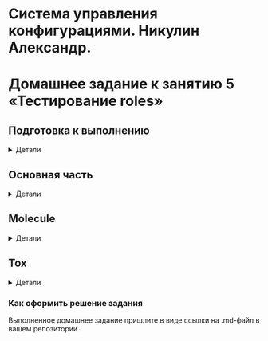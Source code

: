 # Система управления конфигурациями. Никулин Александр. 
# Домашнее задание к занятию 5 «Тестирование roles»

## Подготовка к выполнению
<details>
  <summary>Детали</summary>

  1. Установите molecule и его драйвера: `pip3 install "molecule molecule_docker molecule_podman"`.
  2. Выполните `docker pull aragast/netology:latest` —  это образ с podman, tox и несколькими пайтонами (3.7 и 3.9) внутри.

</details>

## Основная часть
<details>
  <summary>Детали</summary>

  Ваша цель — настроить тестирование ваших ролей. 
  Задача — сделать сценарии тестирования для vector. 
  Ожидаемый результат — все сценарии успешно проходят тестирование ролей.

</details>

## Molecule
<details>
  <summary>Детали</summary>

  Выполняется всё в репе: https://github.com/ADNikulin/ansible-vector-role/

  1. Запустите  `molecule test -s ubuntu_xenial` (или с любым другим сценарием, не имеет значения) внутри корневой директории clickhouse-role, посмотрите на вывод команды. Данная команда может отработать с ошибками или не отработать вовсе, это нормально. Наша цель - посмотреть как другие в реальном мире используют молекулу И из чего может состоять сценарий тестирования.

     ```
     user@ansible3:/home/user/ansible-clickhouse/$ molecule test -s ubuntu_xenial
     WARNING  Driver docker does not provide a schema.
     CRITICAL Failed to validate /home/user/ansible-clickhouse/molecule/ubuntu_xenial/molecule.yml

     ["Additional properties are not allowed ('playbooks' was unexpected)"]
     user@ansible3:/home/user/ansible-clickhouse/$
     ```
  2. Перейдите в каталог с ролью vector-role и создайте сценарий тестирования по умолчанию при помощи `molecule init scenario --driver-name docker`.

      ```
      user@ansible3:~/Ansible_8.4/playbook/roles/roles_vector$ molecule init scenario --driver-name docker
      INFO     Initializing new scenario default...
      INFO     Initialized scenario in /home/user/Ansible_8.4/playbook/roles/roles_vector/molecule/default successfully.message String ) ENGINE = MergeTree() ORDER BY tuple()'"
      ```
  3. Добавьте несколько разных дистрибутивов (oraclelinux:8, ubuntu:latest) для инстансов и протестируйте роль, исправьте найденные ошибки, если они есть.
  4. Добавьте несколько assert в verify.yml-файл для  проверки работоспособности vector-role (проверка, что конфиг валидный, проверка успешности запуска и др.). 
     - ```
       - name: Verify
         hosts: all
         gather_facts: false
         tasks:
         - name: Example assertion
           assert:
             that: true
         - name: Check NGINX configs
           shell: vector validate --no-environment --config-yaml /etc/vector/vector.yml
         - name: Check NGINX status
           shell: ps aux | grep [v]ector
       ```
  5. Запустите тестирование роли повторно и проверьте, что оно прошло успешно.
      ```
        user@ansible3:~/Ansible_8.4/playbook/roles/roles_vector$ molecule test -s centos7
        INFO     centos7 scenario test matrix: dependency, lint, cleanup, destroy, syntax, create, prepare, converge, idempotence, side_effect, verify, cleanup, destroy
        INFO     Performing prerun...
        INFO     Guessed /home/user/Ansible_8.4/playbook/roles/roles_vector as project root directory
        INFO     Using /home/user/.cache/ansible-lint/d5239f/roles/user.roles_vector symlink to current repository in order to enable Ansible to find the role using its expected full name.
        INFO     Added ANSIBLE_ROLES_PATH=~/.ansible/roles:/usr/share/ansible/roles:/etc/ansible/roles:/home/user/.cache/ansible-lint/d5239f/roles
        INFO     Running centos7 > dependency
        WARNING  Skipping, missing the requirements file.
        WARNING  Skipping, missing the requirements file.
        INFO     Running centos7 > lint
        INFO     Lint is disabled.
        INFO     Running centos7 > cleanup
        WARNING  Skipping, cleanup playbook not configured.
        INFO     Running centos7 > destroy
        INFO     Sanity checks: 'docker'

        PLAY [Destroy] *****************************************************************

        TASK [Destroy molecule instance(s)] ********************************************
        changed: [localhost] => (item=instance)

        TASK [Wait for instance(s) deletion to complete] *******************************
        ok: [localhost] => (item=instance)

        TASK [Delete docker networks(s)] ***********************************************

        PLAY RECAP *********************************************************************
        localhost                  : ok=2    changed=1    unreachable=0    failed=0    skipped=1    rescued=0    ignored=0

        INFO     Running centos7 > syntax

        playbook: /home/user/Ansible_8.4/playbook/roles/roles_vector/molecule/centos7/converge.yml
        INFO     Running centos7 > create

        PLAY [Create] ******************************************************************

        TASK [Log into a Docker registry] **********************************************
        skipping: [localhost] => (item=None) 
        skipping: [localhost]

        TASK [Check presence of custom Dockerfiles] ************************************
        ok: [localhost] => (item={'image': 'centos7', 'name': 'instance', 'pre_build_image': True})

        TASK [Create Dockerfiles from image names] *************************************
        skipping: [localhost] => (item={'image': 'centos7', 'name': 'instance', 'pre_build_image': True})

        TASK [Discover local Docker images] ********************************************
        ok: [localhost] => (item={'changed': False, 'skipped': True, 'skip_reason': 'Conditional result was False', 'item': {'image': 'centos7', 'name': 'instance', 'pre_build_image': True}, 'ansible_loop_var': 'item', 'i': 0, 'ansible_index_var': 'i'})

        TASK [Build an Ansible compatible image (new)] *********************************
        skipping: [localhost] => (item=molecule_local/centos7) 

        TASK [Create docker network(s)] ************************************************

        TASK [Determine the CMD directives] ********************************************
        ok: [localhost] => (item={'image': 'centos7', 'name': 'instance', 'pre_build_image': True})

        TASK [Create molecule instance(s)] *********************************************
        changed: [localhost] => (item=instance)

        TASK [Wait for instance(s) creation to complete] *******************************
        FAILED - RETRYING: [localhost]: Wait for instance(s) creation to complete (300 retries left).
        changed: [localhost] => (item={'failed': 0, 'started': 1, 'finished': 0, 'ansible_job_id': '498803258345.165895', 'results_file': '/home/user/.ansible_async/498803258345.165895', 'changed': True, 'item': {'image': 'centos7', 'name': 'instance', 'pre_build_image': True}, 'ansible_loop_var': 'item'})

        PLAY RECAP *********************************************************************
        localhost                  : ok=5    changed=2    unreachable=0    failed=0    skipped=4    rescued=0    ignored=0

        INFO     Running centos7 > prepare
        WARNING  Skipping, prepare playbook not configured.
        INFO     Running centos7 > converge

        PLAY [Converge] ****************************************************************

        TASK [Gathering Facts] *********************************************************
        ok: [instance]

        TASK [Include roles_vector] ****************************************************

        TASK [roles_vector : Install vector] *******************************************
        skipping: [instance]

        TASK [roles_vector : Install vector] *******************************************
        included: /home/user/Ansible_8.4/playbook/roles/roles_vector/tasks/install_vector_docker.yml for instance

        TASK [roles_vector : VECTOR | Install rpm] *************************************
        changed: [instance]

        TASK [roles_vector : VECTOR | Template config] *********************************
        changed: [instance]

        TASK [roles_vector : Put docker package on hold] *******************************
        ok: [instance]

        PLAY RECAP *********************************************************************
        instance                   : ok=5    changed=2    unreachable=0    failed=0    skipped=1    rescued=0    ignored=0

        INFO     Running centos7 > idempotence

        PLAY [Converge] ****************************************************************

        TASK [Gathering Facts] *********************************************************
        ok: [instance]

        TASK [Include roles_vector] ****************************************************

        TASK [roles_vector : Install vector] *******************************************
        skipping: [instance]

        TASK [roles_vector : Install vector] *******************************************
        included: /home/user/Ansible_8.4/playbook/roles/roles_vector/tasks/install_vector_docker.yml for instance

        TASK [roles_vector : VECTOR | Install rpm] *************************************
        ok: [instance]

        TASK [roles_vector : VECTOR | Template config] *********************************
        ok: [instance]

        TASK [roles_vector : Put docker package on hold] *******************************
        ok: [instance]

        PLAY RECAP *********************************************************************
        instance                   : ok=5    changed=0    unreachable=0    failed=0    skipped=1    rescued=0    ignored=0

        INFO     Idempotence completed successfully.
        INFO     Running centos7 > side_effect
        WARNING  Skipping, side effect playbook not configured.
        INFO     Running centos7 > verify
        INFO     Running Ansible Verifier

        PLAY [Verify] ******************************************************************

        TASK [Example assertion] *******************************************************
        ok: [instance] => {
            "changed": false,
            "msg": "All assertions passed"
        }

        TASK [Check NGINX configs] *****************************************************
        changed: [instance]

        TASK [Check NGINX status] ******************************************************
        changed: [instance]

        PLAY RECAP *********************************************************************
        instance                   : ok=3    changed=2    unreachable=0    failed=0    skipped=0    rescued=0    ignored=0

        INFO     Verifier completed successfully.
        INFO     Running centos7 > cleanup
        WARNING  Skipping, cleanup playbook not configured.
        INFO     Running centos7 > destroy

        PLAY [Destroy] *****************************************************************

        TASK [Destroy molecule instance(s)] ********************************************
        changed: [localhost] => (item=instance)

        TASK [Wait for instance(s) deletion to complete] *******************************
        FAILED - RETRYING: [localhost]: Wait for instance(s) deletion to complete (300 retries left).
        changed: [localhost] => (item=instance)

        TASK [Delete docker networks(s)] ***********************************************

        PLAY RECAP *********************************************************************
        localhost                  : ok=2    changed=2    unreachable=0    failed=0    skipped=1    rescued=0    ignored=0
       ```
  5. Добавьте новый тег на коммит с рабочим сценарием в соответствии с семантическим версионированием.
     - https://github.com/ADNikulin/ansible-vector-role/tree/1.0.7

</details>

## Tox
<details>
  <summary>Детали</summary>

  1. Добавьте в директорию с vector-role файлы из [директории](./example).
  2. Запустите `docker run --privileged=True -v <path_to_repo>:/opt/vector-role -w /opt/vector-role -it aragast/netology:latest /bin/bash`, где path_to_repo — путь до корня репозитория с vector-role на вашей файловой системе.
  3. Внутри контейнера выполните команду `tox`, посмотрите на вывод.
      ```
      user@ansible3:~/Ansible_8.4/playbook/roles/roles_vector$ sudo tox -r
      py38-ansible210 recreate: /home/user/Ansible_8.4/playbook/roles/roles_vector/.tox/py38-ansible210
      py38-ansible210 installdeps: -rtox-requirements.txt, ansible<2.12
      py38-ansible210 installed: ansible==2.10.7,ansible-base==2.10.17,ansible-compat==2.0.4,ansible-lint==5.1.3,arrow==1.2.2,bcrypt==3.2.2,binaryornot==0.4.4,bracex==2.2.1,Cerberus==1.3.2,certifi==2021.10.8,cffi==1.15.0,chardet==4.0.0,charset-normalizer==2.0.12,click==8.1.3,click-help-colors==0.9.1,commonmark==0.9.1,cookiecutter==1.7.3,cryptography==37.0.2,distro==1.7.0,docker==5.0.3,enrich==1.2.7,idna==3.3,Jinja2==3.1.2,jinja2-time==0.2.0,jmespath==1.0.0,lxml==4.8.0,MarkupSafe==2.1.1,molecule==3.4.0,molecule-docker==1.1.0,packaging==21.3,paramiko==2.11.0,pathspec==0.9.0,pluggy==0.13.1,poyo==0.5.0,pycparser==2.21,Pygments==2.12.0,PyNaCl==1.5.0,pyparsing==3.0.9,python-dateutil==2.8.2,python-slugify==6.1.2,PyYAML==6.0,requests==2.27.1,rich==12.4.1,ruamel.yaml==0.17.21,ruamel.yaml.clib==0.2.6,selinux==0.2.1,six==1.16.0,subprocess-tee==0.3.5,tenacity==8.0.1,text-unidecode==1.3,typing-extensions==4.2.0,urllib3==1.26.9,wcmatch==8.3,websocket-client==1.3.2,yamllint==1.26.3
      py38-ansible210 run-test-pre: PYTHONHASHSEED='2652192206'
      py38-ansible210 run-test: commands[0] | molecule test -s centos7 --destroy always
      INFO     centos7 scenario test matrix: dependency, lint, cleanup, destroy, syntax, create, prepare, converge, idempotence, side_effect, verify, cleanup, destroy
      INFO     Performing prerun...
      WARNING  Failed to guess project directory using git: 
      INFO     Guessed /home/user/Ansible_8.4/playbook/roles/roles_vector as project root directory
      INFO     Using /root/.cache/ansible-lint/d5239f/roles/user.roles_vector symlink to current repository in order to enable Ansible to find the role using its expected full name.
      INFO     Added ANSIBLE_ROLES_PATH=~/.ansible/roles:/usr/share/ansible/roles:/etc/ansible/roles:/root/.cache/ansible-lint/d5239f/roles
      INFO     Running centos7 > dependency
      WARNING  Skipping, missing the requirements file.
      WARNING  Skipping, missing the requirements file.
      INFO     Running centos7 > lint
      INFO     Lint is disabled.
      INFO     Running centos7 > cleanup
      WARNING  Skipping, cleanup playbook not configured.
      INFO     Running centos7 > destroy
      INFO     Sanity checks: 'docker'

      PLAY [Destroy] *****************************************************************

      TASK [Destroy molecule instance(s)] ********************************************
      changed: [localhost] => (item=instance)

      TASK [Wait for instance(s) deletion to complete] *******************************
      FAILED - RETRYING: Wait for instance(s) deletion to complete (300 retries left).
      ok: [localhost] => (item=instance)

      TASK [Delete docker networks(s)] ***********************************************

      PLAY RECAP *********************************************************************
      localhost                  : ok=2    changed=1    unreachable=0    failed=0    skipped=1    rescued=0    ignored=0

      INFO     Running centos7 > syntax

      playbook: /home/user/Ansible_8.4/playbook/roles/roles_vector/molecule/centos7/converge.yml
      INFO     Running centos7 > create

      PLAY [Create] ******************************************************************

      TASK [Log into a Docker registry] **********************************************
      skipping: [localhost] => (item=None) 
      skipping: [localhost]

      TASK [Check presence of custom Dockerfiles] ************************************
      ok: [localhost] => (item={'image': 'centos7', 'name': 'instance', 'pre_build_image': True})

      TASK [Create Dockerfiles from image names] *************************************
      skipping: [localhost] => (item={'image': 'centos7', 'name': 'instance', 'pre_build_image': True})

      TASK [Discover local Docker images] ********************************************
      ok: [localhost] => (item={'changed': False, 'skipped': True, 'skip_reason': 'Conditional result was False', 'item': {'image': 'centos7', 'name': 'instance', 'pre_build_image': True}, 'ansible_loop_var': 'item', 'i': 0, 'ansible_index_var': 'i'})

      TASK [Build an Ansible compatible image (new)] *********************************
      skipping: [localhost] => (item=molecule_local/centos7) 

      TASK [Create docker network(s)] ************************************************

      TASK [Determine the CMD directives] ********************************************
      ok: [localhost] => (item={'image': 'centos7', 'name': 'instance', 'pre_build_image': True})

      TASK [Create molecule instance(s)] *********************************************
      changed: [localhost] => (item=instance)

      TASK [Wait for instance(s) creation to complete] *******************************
      FAILED - RETRYING: Wait for instance(s) creation to complete (300 retries left).
      FAILED - RETRYING: Wait for instance(s) creation to complete (299 retries left).
      changed: [localhost] => (item={'started': 1, 'finished': 0, 'ansible_job_id': '144349367427.38509', 'results_file': '/root/.ansible_async/144349367427.38509', 'changed': True, 'failed': False, 'item': {'image': 'centos7', 'name': 'instance', 'pre_build_image': True}, 'ansible_loop_var': 'item'})

      PLAY RECAP *********************************************************************
      localhost                  : ok=5    changed=2    unreachable=0    failed=0    skipped=4    rescued=0    ignored=0

      INFO     Running centos7 > prepare
      WARNING  Skipping, prepare playbook not configured.
      INFO     Running centos7 > converge

      PLAY [Converge] ****************************************************************

      TASK [Gathering Facts] *********************************************************
      ok: [instance]

      TASK [Include roles_vector] ****************************************************

      TASK [roles_vector : Install vector] *******************************************
      included: /home/user/Ansible_8.4/playbook/roles/roles_vector/tasks/install_vector_docker.yml for instance

      TASK [roles_vector : VECTOR | Install rpm] *************************************
      changed: [instance]

      TASK [roles_vector : VECTOR | Template config] *********************************
      [WARNING]: The value "0" (type int) was converted to "'0'" (type string). If
      this does not look like what you expect, quote the entire value to ensure it
      does not change.
      changed: [instance]

      TASK [roles_vector : Put docker package on hold] *******************************
      ok: [instance]

      PLAY RECAP *********************************************************************
      instance                   : ok=5    changed=2    unreachable=0    failed=0    skipped=0    rescued=0    ignored=0

      INFO     Running centos7 > idempotence

      PLAY [Converge] ****************************************************************

      TASK [Gathering Facts] *********************************************************
      ok: [instance]

      TASK [Include roles_vector] ****************************************************

      TASK [roles_vector : Install vector] *******************************************
      included: /home/user/Ansible_8.4/playbook/roles/roles_vector/tasks/install_vector_docker.yml for instance

      TASK [roles_vector : VECTOR | Install rpm] *************************************
      ok: [instance]

      TASK [roles_vector : VECTOR | Template config] *********************************
      [WARNING]: The value "0" (type int) was converted to "'0'" (type string). If
      this does not look like what you expect, quote the entire value to ensure it
      does not change.
      ok: [instance]

      TASK [roles_vector : Put docker package on hold] *******************************
      ok: [instance]

      PLAY RECAP *********************************************************************
      instance                   : ok=5    changed=0    unreachable=0    failed=0    skipped=0    rescued=0    ignored=0

      INFO     Idempotence completed successfully.
      INFO     Running centos7 > side_effect
      WARNING  Skipping, side effect playbook not configured.
      INFO     Running centos7 > verify
      INFO     Running Ansible Verifier

      PLAY [Verify] ******************************************************************

      TASK [Example assertion] *******************************************************
      ok: [instance] => {
          "changed": false,
          "msg": "All assertions passed"
      }

      TASK [Check NGINX configs] *****************************************************
      changed: [instance]

      TASK [Check NGINX status] ******************************************************
      changed: [instance]

      PLAY RECAP *********************************************************************
      instance                   : ok=3    changed=2    unreachable=0    failed=0    skipped=0    rescued=0    ignored=0

      INFO     Verifier completed successfully.
      INFO     Running centos7 > cleanup
      WARNING  Skipping, cleanup playbook not configured.
      INFO     Running centos7 > destroy

      PLAY [Destroy] *****************************************************************

      TASK [Destroy molecule instance(s)] ********************************************
      changed: [localhost] => (item=instance)

      TASK [Wait for instance(s) deletion to complete] *******************************
      FAILED - RETRYING: Wait for instance(s) deletion to complete (300 retries left).
      changed: [localhost] => (item=instance)

      TASK [Delete docker networks(s)] ***********************************************

      PLAY RECAP *********************************************************************
      localhost                  : ok=2    changed=2    unreachable=0    failed=0    skipped=1    rescued=0    ignored=0

      INFO     Pruning extra files from scenario ephemeral directory
      py38-ansible30 recreate: /home/user/Ansible_8.4/playbook/roles/roles_vector/.tox/py38-ansible30
      py38-ansible30 installdeps: -rtox-requirements.txt, ansible<3.1
      py38-ansible30 installed: ansible==3.0.0,ansible-base==2.10.17,ansible-compat==2.0.4,ansible-lint==5.1.3,arrow==1.2.2,bcrypt==3.2.2,binaryornot==0.4.4,bracex==2.2.1,Cerberus==1.3.2,certifi==2021.10.8,cffi==1.15.0,chardet==4.0.0,charset-normalizer==2.0.12,click==8.1.3,click-help-colors==0.9.1,commonmark==0.9.1,cookiecutter==1.7.3,cryptography==37.0.2,distro==1.7.0,docker==5.0.3,enrich==1.2.7,idna==3.3,Jinja2==3.1.2,jinja2-time==0.2.0,jmespath==1.0.0,lxml==4.8.0,MarkupSafe==2.1.1,molecule==3.4.0,molecule-docker==1.1.0,packaging==21.3,paramiko==2.11.0,pathspec==0.9.0,pluggy==0.13.1,poyo==0.5.0,pycparser==2.21,Pygments==2.12.0,PyNaCl==1.5.0,pyparsing==3.0.9,python-dateutil==2.8.2,python-slugify==6.1.2,PyYAML==6.0,requests==2.27.1,rich==12.4.1,ruamel.yaml==0.17.21,ruamel.yaml.clib==0.2.6,selinux==0.2.1,six==1.16.0,subprocess-tee==0.3.5,tenacity==8.0.1,text-unidecode==1.3,typing-extensions==4.2.0,urllib3==1.26.9,wcmatch==8.3,websocket-client==1.3.2,yamllint==1.26.3
      py38-ansible30 run-test-pre: PYTHONHASHSEED='2652192206'
      py38-ansible30 run-test: commands[0] | molecule test -s centos7 --destroy always
      INFO     centos7 scenario test matrix: dependency, lint, cleanup, destroy, syntax, create, prepare, converge, idempotence, side_effect, verify, cleanup, destroy
      INFO     Performing prerun...
      WARNING  Failed to guess project directory using git: 
      INFO     Guessed /home/user/Ansible_8.4/playbook/roles/roles_vector as project root directory
      INFO     Using /root/.cache/ansible-lint/d5239f/roles/user.roles_vector symlink to current repository in order to enable Ansible to find the role using its expected full name.
      INFO     Added ANSIBLE_ROLES_PATH=~/.ansible/roles:/usr/share/ansible/roles:/etc/ansible/roles:/root/.cache/ansible-lint/d5239f/roles
      INFO     Running centos7 > dependency
      WARNING  Skipping, missing the requirements file.
      WARNING  Skipping, missing the requirements file.
      INFO     Running centos7 > lint
      INFO     Lint is disabled.
      INFO     Running centos7 > cleanup
      WARNING  Skipping, cleanup playbook not configured.
      INFO     Running centos7 > destroy
      INFO     Sanity checks: 'docker'

      PLAY [Destroy] *****************************************************************

      TASK [Destroy molecule instance(s)] ********************************************
      changed: [localhost] => (item=instance)

      TASK [Wait for instance(s) deletion to complete] *******************************
      ok: [localhost] => (item=instance)

      TASK [Delete docker networks(s)] ***********************************************

      PLAY RECAP *********************************************************************
      localhost                  : ok=2    changed=1    unreachable=0    failed=0    skipped=1    rescued=0    ignored=0

      INFO     Running centos7 > syntax

      playbook: /home/user/Ansible_8.4/playbook/roles/roles_vector/molecule/centos7/converge.yml
      INFO     Running centos7 > create

      PLAY [Create] ******************************************************************

      TASK [Log into a Docker registry] **********************************************
      skipping: [localhost] => (item=None) 
      skipping: [localhost]

      TASK [Check presence of custom Dockerfiles] ************************************
      ok: [localhost] => (item={'image': 'centos7', 'name': 'instance', 'pre_build_image': True})

      TASK [Create Dockerfiles from image names] *************************************
      skipping: [localhost] => (item={'image': 'centos7', 'name': 'instance', 'pre_build_image': True}) 

      TASK [Discover local Docker images] ********************************************
      ok: [localhost] => (item={'changed': False, 'skipped': True, 'skip_reason': 'Conditional result was False', 'item': {'image': 'centos7', 'name': 'instance', 'pre_build_image': True}, 'ansible_loop_var': 'item', 'i': 0, 'ansible_index_var': 'i'})

      TASK [Build an Ansible compatible image (new)] *********************************
      skipping: [localhost] => (item=molecule_local/centos7) 

      TASK [Create docker network(s)] ************************************************

      TASK [Determine the CMD directives] ********************************************
      ok: [localhost] => (item={'image': 'centos7', 'name': 'instance', 'pre_build_image': True})

      TASK [Create molecule instance(s)] *********************************************
      changed: [localhost] => (item=instance)

      TASK [Wait for instance(s) creation to complete] *******************************
      FAILED - RETRYING: Wait for instance(s) creation to complete (300 retries left).
      FAILED - RETRYING: Wait for instance(s) creation to complete (299 retries left).
      changed: [localhost] => (item={'started': 1, 'finished': 0, 'ansible_job_id': '635887692201.40985', 'results_file': '/root/.ansible_async/635887692201.40985', 'changed': True, 'failed': False, 'item': {'image': 'centos7', 'name': 'instance', 'pre_build_image': True}, 'ansible_loop_var': 'item'})

      PLAY RECAP *********************************************************************
      localhost                  : ok=5    changed=2    unreachable=0    failed=0    skipped=4    rescued=0    ignored=0

      INFO     Running centos7 > prepare
      WARNING  Skipping, prepare playbook not configured.
      INFO     Running centos7 > converge

      PLAY [Converge] ****************************************************************

      TASK [Gathering Facts] *********************************************************
      ok: [instance]

      TASK [Include roles_vector] ****************************************************

      TASK [roles_vector : Install vector] *******************************************
      included: /home/user/Ansible_8.4/playbook/roles/roles_vector/tasks/install_vector_docker.yml for instance

      TASK [roles_vector : VECTOR | Install rpm] *************************************
      changed: [instance]

      TASK [roles_vector : VECTOR | Template config] *********************************
      [WARNING]: The value "0" (type int) was converted to "'0'" (type string). If
      this does not look like what you expect, quote the entire value to ensure it
      does not change.
      changed: [instance]

      TASK [roles_vector : Put docker package on hold] *******************************
      ok: [instance]

      PLAY RECAP *********************************************************************
      instance                   : ok=5    changed=2    unreachable=0    failed=0    skipped=0    rescued=0    ignored=0

      INFO     Running centos7 > idempotence

      PLAY [Converge] ****************************************************************

      TASK [Gathering Facts] *********************************************************
      ok: [instance]

      TASK [Include roles_vector] ****************************************************

      TASK [roles_vector : Install vector] *******************************************
      included: /home/user/Ansible_8.4/playbook/roles/roles_vector/tasks/install_vector_docker.yml for instance

      TASK [roles_vector : VECTOR | Install rpm] *************************************
      ok: [instance]

      TASK [roles_vector : VECTOR | Template config] *********************************
      [WARNING]: The value "0" (type int) was converted to "'0'" (type string). If
      this does not look like what you expect, quote the entire value to ensure it
      does not change.
      ok: [instance]

      TASK [roles_vector : Put docker package on hold] *******************************
      ok: [instance]

      PLAY RECAP *********************************************************************
      instance                   : ok=5    changed=0    unreachable=0    failed=0    skipped=0    rescued=0    ignored=0

      INFO     Idempotence completed successfully.
      INFO     Running centos7 > side_effect
      WARNING  Skipping, side effect playbook not configured.
      INFO     Running centos7 > verify
      INFO     Running Ansible Verifier

      PLAY [Verify] ******************************************************************

      TASK [Example assertion] *******************************************************
      ok: [instance] => {
          "changed": false,
          "msg": "All assertions passed"
      }

      TASK [Check NGINX configs] *****************************************************
      changed: [instance]

      TASK [Check NGINX status] ******************************************************
      changed: [instance]

      PLAY RECAP *********************************************************************
      instance                   : ok=3    changed=2    unreachable=0    failed=0    skipped=0    rescued=0    ignored=0

      INFO     Verifier completed successfully.
      INFO     Running centos7 > cleanup
      WARNING  Skipping, cleanup playbook not configured.
      INFO     Running centos7 > destroy

      PLAY [Destroy] *****************************************************************

      TASK [Destroy molecule instance(s)] ********************************************
      changed: [localhost] => (item=instance)

      TASK [Wait for instance(s) deletion to complete] *******************************
      FAILED - RETRYING: Wait for instance(s) deletion to complete (300 retries left).
      changed: [localhost] => (item=instance)

      TASK [Delete docker networks(s)] ***********************************************

      PLAY RECAP *********************************************************************
      localhost                  : ok=2    changed=2    unreachable=0    failed=0    skipped=1    rescued=0    ignored=0

      INFO     Pruning extra files from scenario ephemeral directory
      _________________________________________________________________________________________________ summary _________________________________________________________________________________________________
        py38-ansible210: commands succeeded
        py38-ansible30: commands succeeded
        congratulations :)

      ```
  5. Создайте облегчённый сценарий для `molecule` с драйвером `molecule_podman`. Проверьте его на исполнимость.
      ```
      user@ansible3:~/Ansible_8.4/playbook/roles/roles_vector$ molecule matrix test
      INFO     Test matrix
      ---                                                                             
      centos7:                                                                        
        - dependency                                                                  
        - lint                                                                        
        - cleanup                                                                     
        - destroy                                                                     
        - syntax                                                                      
        - create                                                                      
        - prepare                                                                     
        - converge                                                                    
        - idempotence                                                                 
        - side_effect                                                                 
        - verify                                                                      
        - cleanup                                                                     
        - destroy                                                                     
      centos7_Lite:                                                                   
        - create                                                                      
        - prepare                                                                     
        - converge                                                                    
        - idempotence                                                                 
        - side_effect                                                                 
        - verify                                                                      
        - cleanup                                                                     
        - destroy 
      ```
  6. Пропишите правильную команду в `tox.ini`, чтобы запускался облегчённый сценарий.
      ```
      [tox]
      minversion = 1.8
      basepython = python3.6
      envlist = py{38}-ansible{210,30}
      skipsdist = true

      [testenv]
      passenv = *
      deps =
        -r tox-requirements.txt
        ansible210: ansible<2.12
        ansible30: ansible<3.1
      commands =
        {posargs:molecule test -s centos7_lite --destroy always}
      ```
  8. Запустите команду `tox`. Убедитесь, что всё отработало успешно.
      ```
      commands =
        {posargs:molecule test -s centos7_lite --destroy always}
      ```
      ```
      user@ansible3:~/Ansible_8.4/playbook/roles/roles_vector$ sudo tox -r
      [sudo] пароль для user: 
      py38-ansible210 recreate: /home/user/Ansible_8.4/playbook/roles/roles_vector/.tox/py38-ansible210
      py38-ansible210 installdeps: -rtox-requirements.txt, ansible<2.12
      py38-ansible210 installed: ansible==2.10.7,ansible-base==2.10.17,ansible-compat==2.0.4,ansible-lint==5.1.3,arrow==1.2.2,bcrypt==3.2.2,binaryornot==0.4.4,bracex==2.2.1,Cerberus==1.3.2,certifi==2021.10.8,cffi==1.15.0,chardet==4.0.0,charset-normalizer==2.0.12,click==8.1.3,click-help-colors==0.9.1,commonmark==0.9.1,cookiecutter==1.7.3,cryptography==37.0.2,distro==1.7.0,docker==5.0.3,enrich==1.2.7,idna==3.3,Jinja2==3.1.2,jinja2-time==0.2.0,jmespath==1.0.0,lxml==4.8.0,MarkupSafe==2.1.1,molecule==3.4.0,molecule-docker==1.1.0,packaging==21.3,paramiko==2.11.0,pathspec==0.9.0,pluggy==0.13.1,poyo==0.5.0,pycparser==2.21,Pygments==2.12.0,PyNaCl==1.5.0,pyparsing==3.0.9,python-dateutil==2.8.2,python-slugify==6.1.2,PyYAML==6.0,requests==2.27.1,rich==12.4.1,ruamel.yaml==0.17.21,ruamel.yaml.clib==0.2.6,selinux==0.2.1,six==1.16.0,subprocess-tee==0.3.5,tenacity==8.0.1,text-unidecode==1.3,typing-extensions==4.2.0,urllib3==1.26.9,wcmatch==8.3,websocket-client==1.3.2,yamllint==1.26.3
      py38-ansible210 run-test-pre: PYTHONHASHSEED='4276288680'
      py38-ansible210 run-test: commands[0] | molecule test -s centos7_lite --destroy always
      INFO     centos7_lite scenario test matrix: create, prepare, converge, idempotence, side_effect, verify, cleanup, destroy
      INFO     Performing prerun...
      WARNING  Failed to guess project directory using git: 
      INFO     Guessed /home/user/Ansible_8.4/playbook/roles/roles_vector as project root directory
      INFO     Using /root/.cache/ansible-lint/d5239f/roles/user.roles_vector symlink to current repository in order to enable Ansible to find the role using its expected full name.
      INFO     Added ANSIBLE_ROLES_PATH=~/.ansible/roles:/usr/share/ansible/roles:/etc/ansible/roles:/root/.cache/ansible-lint/d5239f/roles
      INFO     Running centos7_lite > create
      INFO     Sanity checks: 'docker'

      PLAY [Create] ******************************************************************

      TASK [Log into a Docker registry] **********************************************
      skipping: [localhost] => (item=None) 
      skipping: [localhost]

      TASK [Check presence of custom Dockerfiles] ************************************
      ok: [localhost] => (item={'image': 'centos7', 'name': 'instance', 'pre_build_image': True})

      TASK [Create Dockerfiles from image names] *************************************
      skipping: [localhost] => (item={'image': 'centos7', 'name': 'instance', 'pre_build_image': True})

      TASK [Discover local Docker images] ********************************************
      ok: [localhost] => (item={'changed': False, 'skipped': True, 'skip_reason': 'Conditional result was False', 'item': {'image': 'centos7', 'name': 'instance', 'pre_build_image': True}, 'ansible_loop_var': 'item', 'i': 0, 'ansible_index_var': 'i'})

      TASK [Build an Ansible compatible image (new)] *********************************
      skipping: [localhost] => (item=molecule_local/centos7) 

      TASK [Create docker network(s)] ************************************************

      TASK [Determine the CMD directives] ********************************************
      ok: [localhost] => (item={'image': 'centos7', 'name': 'instance', 'pre_build_image': True})

      TASK [Create molecule instance(s)] *********************************************
      changed: [localhost] => (item=instance)

      TASK [Wait for instance(s) creation to complete] *******************************
      FAILED - RETRYING: Wait for instance(s) creation to complete (300 retries left).
      FAILED - RETRYING: Wait for instance(s) creation to complete (299 retries left).
      changed: [localhost] => (item={'started': 1, 'finished': 0, 'ansible_job_id': '951430949755.48735', 'results_file': '/root/.ansible_async/951430949755.48735', 'changed': True, 'failed': False, 'item': {'image': 'centos7', 'name': 'instance', 'pre_build_image': True}, 'ansible_loop_var': 'item'})

      PLAY RECAP *********************************************************************
      localhost                  : ok=5    changed=2    unreachable=0    failed=0    skipped=4    rescued=0    ignored=0

      INFO     Running centos7_lite > prepare
      WARNING  Skipping, prepare playbook not configured.
      INFO     Running centos7_lite > converge

      PLAY [Converge] ****************************************************************

      TASK [Gathering Facts] *********************************************************
      ok: [instance]

      TASK [Include roles_vector] ****************************************************

      TASK [roles_vector : Install vector] *******************************************
      included: /home/user/Ansible_8.4/playbook/roles/roles_vector/tasks/install_vector_docker.yml for instance

      TASK [roles_vector : VECTOR | Install rpm] *************************************
      changed: [instance]

      TASK [roles_vector : VECTOR | Template config] *********************************
      [WARNING]: The value "0" (type int) was converted to "'0'" (type string). If
      this does not look like what you expect, quote the entire value to ensure it
      does not change.
      changed: [instance]

      TASK [roles_vector : Put docker package on hold] *******************************
      ok: [instance]

      PLAY RECAP *********************************************************************
      instance                   : ok=5    changed=2    unreachable=0    failed=0    skipped=0    rescued=0    ignored=0

      INFO     Running centos7_lite > idempotence

      PLAY [Converge] ****************************************************************

      TASK [Gathering Facts] *********************************************************
      ok: [instance]

      TASK [Include roles_vector] ****************************************************

      TASK [roles_vector : Install vector] *******************************************
      included: /home/user/Ansible_8.4/playbook/roles/roles_vector/tasks/install_vector_docker.yml for instance

      TASK [roles_vector : VECTOR | Install rpm] *************************************
      ok: [instance]

      TASK [roles_vector : VECTOR | Template config] *********************************
      [WARNING]: The value "0" (type int) was converted to "'0'" (type string). If
      this does not look like what you expect, quote the entire value to ensure it
      does not change.
      ok: [instance]

      TASK [roles_vector : Put docker package on hold] *******************************
      ok: [instance]

      PLAY RECAP *********************************************************************
      instance                   : ok=5    changed=0    unreachable=0    failed=0    skipped=0    rescued=0    ignored=0

      INFO     Idempotence completed successfully.
      INFO     Running centos7_lite > side_effect
      WARNING  Skipping, side effect playbook not configured.
      INFO     Running centos7_lite > verify
      INFO     Running Ansible Verifier

      PLAY [Verify] ******************************************************************

      TASK [Example assertion] *******************************************************
      ok: [instance] => {
          "changed": false,
          "msg": "All assertions passed"
      }

      TASK [Check NGINX configs] *****************************************************
      changed: [instance]

      TASK [Check NGINX status] ******************************************************
      changed: [instance]

      PLAY RECAP *********************************************************************
      instance                   : ok=3    changed=2    unreachable=0    failed=0    skipped=0    rescued=0    ignored=0

      INFO     Verifier completed successfully.
      INFO     Running centos7_lite > cleanup
      WARNING  Skipping, cleanup playbook not configured.
      INFO     Running centos7_lite > destroy

      PLAY [Destroy] *****************************************************************

      TASK [Destroy molecule instance(s)] ********************************************
      changed: [localhost] => (item=instance)

      TASK [Wait for instance(s) deletion to complete] *******************************
      FAILED - RETRYING: Wait for instance(s) deletion to complete (300 retries left).
      changed: [localhost] => (item=instance)

      TASK [Delete docker networks(s)] ***********************************************

      PLAY RECAP *********************************************************************
      localhost                  : ok=2    changed=2    unreachable=0    failed=0    skipped=1    rescued=0    ignored=0

      INFO     Pruning extra files from scenario ephemeral directory
      py38-ansible30 recreate: /home/user/Ansible_8.4/playbook/roles/roles_vector/.tox/py38-ansible30
      py38-ansible30 installdeps: -rtox-requirements.txt, ansible<3.1
      py38-ansible30 installed: ansible==3.0.0,ansible-base==2.10.17,ansible-compat==2.0.4,ansible-lint==5.1.3,arrow==1.2.2,bcrypt==3.2.2,binaryornot==0.4.4,bracex==2.2.1,Cerberus==1.3.2,certifi==2021.10.8,cffi==1.15.0,chardet==4.0.0,charset-normalizer==2.0.12,click==8.1.3,click-help-colors==0.9.1,commonmark==0.9.1,cookiecutter==1.7.3,cryptography==37.0.2,distro==1.7.0,docker==5.0.3,enrich==1.2.7,idna==3.3,Jinja2==3.1.2,jinja2-time==0.2.0,jmespath==1.0.0,lxml==4.8.0,MarkupSafe==2.1.1,molecule==3.4.0,molecule-docker==1.1.0,packaging==21.3,paramiko==2.11.0,pathspec==0.9.0,pluggy==0.13.1,poyo==0.5.0,pycparser==2.21,Pygments==2.12.0,PyNaCl==1.5.0,pyparsing==3.0.9,python-dateutil==2.8.2,python-slugify==6.1.2,PyYAML==6.0,requests==2.27.1,rich==12.4.1,ruamel.yaml==0.17.21,ruamel.yaml.clib==0.2.6,selinux==0.2.1,six==1.16.0,subprocess-tee==0.3.5,tenacity==8.0.1,text-unidecode==1.3,typing-extensions==4.2.0,urllib3==1.26.9,wcmatch==8.3,websocket-client==1.3.2,yamllint==1.26.3
      py38-ansible30 run-test-pre: PYTHONHASHSEED='4276288680'
      py38-ansible30 run-test: commands[0] | molecule test -s centos7_lite --destroy always
      INFO     centos7_lite scenario test matrix: create, prepare, converge, idempotence, side_effect, verify, cleanup, destroy
      INFO     Performing prerun...
      WARNING  Failed to guess project directory using git: 
      INFO     Guessed /home/user/Ansible_8.4/playbook/roles/roles_vector as project root directory
      INFO     Using /root/.cache/ansible-lint/d5239f/roles/user.roles_vector symlink to current repository in order to enable Ansible to find the role using its expected full name.
      INFO     Added ANSIBLE_ROLES_PATH=~/.ansible/roles:/usr/share/ansible/roles:/etc/ansible/roles:/root/.cache/ansible-lint/d5239f/roles
      INFO     Running centos7_lite > create
      INFO     Sanity checks: 'docker'

      PLAY [Create] ******************************************************************

      TASK [Log into a Docker registry] **********************************************
      skipping: [localhost] => (item=None) 
      skipping: [localhost]

      TASK [Check presence of custom Dockerfiles] ************************************
      ok: [localhost] => (item={'image': 'centos7', 'name': 'instance', 'pre_build_image': True})

      TASK [Create Dockerfiles from image names] *************************************
      skipping: [localhost] => (item={'image': 'centos7', 'name': 'instance', 'pre_build_image': True}) 

      TASK [Discover local Docker images] ********************************************
      ok: [localhost] => (item={'changed': False, 'skipped': True, 'skip_reason': 'Conditional result was False', 'item': {'image': 'centos7', 'name': 'instance', 'pre_build_image': True}, 'ansible_loop_var': 'item', 'i': 0, 'ansible_index_var': 'i'})

      TASK [Build an Ansible compatible image (new)] *********************************
      skipping: [localhost] => (item=molecule_local/centos7) 

      TASK [Create docker network(s)] ************************************************

      TASK [Determine the CMD directives] ********************************************
      ok: [localhost] => (item={'image': 'centos7', 'name': 'instance', 'pre_build_image': True})

      TASK [Create molecule instance(s)] *********************************************
      changed: [localhost] => (item=instance)

      TASK [Wait for instance(s) creation to complete] *******************************
      FAILED - RETRYING: Wait for instance(s) creation to complete (300 retries left).
      FAILED - RETRYING: Wait for instance(s) creation to complete (299 retries left).
      changed: [localhost] => (item={'started': 1, 'finished': 0, 'ansible_job_id': '637561100558.51200', 'results_file': '/root/.ansible_async/637561100558.51200', 'changed': True, 'failed': False, 'item': {'image': 'centos7', 'name': 'instance', 'pre_build_image': True}, 'ansible_loop_var': 'item'})

      PLAY RECAP *********************************************************************
      localhost                  : ok=5    changed=2    unreachable=0    failed=0    skipped=4    rescued=0    ignored=0

      INFO     Running centos7_lite > prepare
      WARNING  Skipping, prepare playbook not configured.
      INFO     Running centos7_lite > converge

      PLAY [Converge] ****************************************************************

      TASK [Gathering Facts] *********************************************************
      ok: [instance]

      TASK [Include roles_vector] ****************************************************

      TASK [roles_vector : Install vector] *******************************************
      included: /home/user/Ansible_8.4/playbook/roles/roles_vector/tasks/install_vector_docker.yml for instance

      TASK [roles_vector : VECTOR | Install rpm] *************************************
      changed: [instance]

      TASK [roles_vector : VECTOR | Template config] *********************************
      [WARNING]: The value "0" (type int) was converted to "'0'" (type string). If
      this does not look like what you expect, quote the entire value to ensure it
      does not change.
      changed: [instance]

      TASK [roles_vector : Put docker package on hold] *******************************
      ok: [instance]

      PLAY RECAP *********************************************************************
      instance                   : ok=5    changed=2    unreachable=0    failed=0    skipped=0    rescued=0    ignored=0

      INFO     Running centos7_lite > idempotence

      PLAY [Converge] ****************************************************************

      TASK [Gathering Facts] *********************************************************
      ok: [instance]

      TASK [Include roles_vector] ****************************************************

      TASK [roles_vector : Install vector] *******************************************
      included: /home/user/Ansible_8.4/playbook/roles/roles_vector/tasks/install_vector_docker.yml for instance

      TASK [roles_vector : VECTOR | Install rpm] *************************************
      ok: [instance]

      TASK [roles_vector : VECTOR | Template config] *********************************
      [WARNING]: The value "0" (type int) was converted to "'0'" (type string). If
      this does not look like what you expect, quote the entire value to ensure it
      does not change.
      ok: [instance]

      TASK [roles_vector : Put docker package on hold] *******************************
      ok: [instance]

      PLAY RECAP *********************************************************************
      instance                   : ok=5    changed=0    unreachable=0    failed=0    skipped=0    rescued=0    ignored=0

      INFO     Idempotence completed successfully.
      INFO     Running centos7_lite > side_effect
      WARNING  Skipping, side effect playbook not configured.
      INFO     Running centos7_lite > verify
      INFO     Running Ansible Verifier

      PLAY [Verify] ******************************************************************

      TASK [Example assertion] *******************************************************
      ok: [instance] => {
          "changed": false,
          "msg": "All assertions passed"
      }

      TASK [Check NGINX configs] *****************************************************
      changed: [instance]

      TASK [Check NGINX status] ******************************************************
      changed: [instance]

      PLAY RECAP *********************************************************************
      instance                   : ok=3    changed=2    unreachable=0    failed=0    skipped=0    rescued=0    ignored=0

      INFO     Verifier completed successfully.
      INFO     Running centos7_lite > cleanup
      WARNING  Skipping, cleanup playbook not configured.
      INFO     Running centos7_lite > destroy

      PLAY [Destroy] *****************************************************************

      TASK [Destroy molecule instance(s)] ********************************************
      changed: [localhost] => (item=instance)

      TASK [Wait for instance(s) deletion to complete] *******************************
      FAILED - RETRYING: Wait for instance(s) deletion to complete (300 retries left).
      changed: [localhost] => (item=instance)

      TASK [Delete docker networks(s)] ***********************************************

      PLAY RECAP *********************************************************************
      localhost                  : ok=2    changed=2    unreachable=0    failed=0    skipped=1    rescued=0    ignored=0

      INFO     Pruning extra files from scenario ephemeral directory
      _________________________________________________________________________________________________ summary _________________________________________________________________________________________________
        py38-ansible210: commands succeeded
        py38-ansible30: commands succeeded
        congratulations :)
      ```
  9. Добавьте новый тег на коммит с рабочим сценарием в соответствии с семантическим версионированием.
     - https://github.com/ADNikulin/ansible-vector-role/tree/1.0.8

</details>

### Как оформить решение задания

Выполненное домашнее задание пришлите в виде ссылки на .md-файл в вашем репозитории.